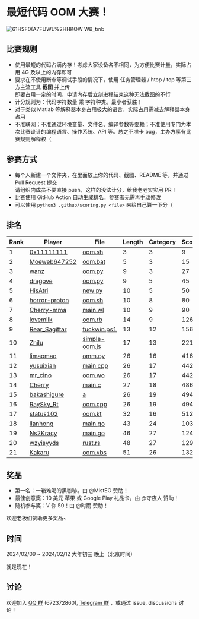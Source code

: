 # 最短代码 OOM 大赛！

![61HSF0(A7FUWL%2HHKQW WB_tmb](https://github.com/InvoluteHell/OutOfMemory/assets/18511905/23ea5fb8-291a-4496-be78-c6f52508bc97)


## 比赛规则

- 使用最短的代码占满内存！考虑大家设备各不相同，为方便比赛计量，实际占用 4G 及以上的内存即可
- 要求在不使用断点等调试手段的情况下，使用 任务管理器 / htop / top 等第三方主流工具 **截图** 并上传  
  即要占用一定的时间，申请内存后立刻进程结束这种无法截图的不行
- 计分规则为：代码字符数量 乘 字符种类。最小者获胜！
- 对于类似 Matlab 等解释器本身占用极大的语言，实际占用需减去解释器本身占用
- 不准联网；不准通过环境变量、文件名、编译参数等耍赖；不准使用专门为本次比赛设计的编程语言、操作系统、API 等。总之不准卡 bug，主办方享有比赛规则解释权（
 
## 参赛方式

- 每个人新建一个文件夹，在里面放上你的代码、截图、README 等，并通过 Pull Request 提交  
  请组织内成员不要直接 push，这样的没法计分，给我老老实实用 PR！
- 比赛使用 GitHub Action 自动生成排名，参赛者无需再手动修改
- 可以使用 `python3 .github/scoring.py <file>` 来给自己算一下分（

## 排名

<!-- begin of RANKING -->
| Rank | Player | File | Length | Category | Score |
| ---- | ------ | ---- | ------ | -------- | ----- |
| 1 | [0x11111111](0x11111111) | [oom.sh](0x11111111/oom.sh) | 3 | 3 | 9 |
| 2 | [Moeweb647252](Moeweb647252) | [oom.bat](Moeweb647252/oom.bat) | 5 | 3 | 15 |
| 3 | [wanz](wanz) | [oom.py](wanz/oom.py) | 9 | 3 | 27 |
| 4 | [dragove](dragove) | [oom.py](dragove/oom.py) | 9 | 5 | 45 |
| 5 | [HisAtri](HisAtri) | [new.py](HisAtri/new.py) | 10 | 5 | 50 |
| 6 | [horror-proton](horror-proton) | [oom.sh](horror-proton/oom.sh) | 10 | 8 | 80 |
| 7 | [Cherry-mma](Cherry-mma) | [main.wl](Cherry-mma/main.wl) | 10 | 9 | 90 |
| 8 | [lovemilk](lovemilk) | [oom.rb](lovemilk/oom.rb) | 14 | 9 | 126 |
| 9 | [Rear_Sagittar](Rear_Sagittar) | [fuckwin.ps1](Rear_Sagittar/fuckwin.ps1) | 13 | 12 | 156 |
| 10 | [Zhilu](Zhilu) | [simple-oom.js](Zhilu/simple-oom.js) | 17 | 13 | 221 |
| 11 | [limaomao](limaomao) | [omm.py](limaomao/omm.py) | 26 | 16 | 416 |
| 12 | [yusuixian](yusuixian) | [main.cpp](yusuixian/main.cpp) | 26 | 17 | 442 |
| 13 | [mr_cino](mr_cino) | [oom.wo](mr_cino/oom.wo) | 26 | 17 | 442 |
| 14 | [Cherry](Cherry) | [main.c](Cherry/main.c) | 27 | 18 | 486 |
| 15 | [bakashigure](bakashigure) | [a](bakashigure/a) | 26 | 19 | 494 |
| 16 | [RaySky_Rt](RaySky_Rt) | [oom.cpp](RaySky_Rt/oom.cpp) | 26 | 19 | 494 |
| 17 | [status102](status102) | [oom.kt](status102/oom.kt) | 32 | 16 | 512 |
| 18 | [lianhong](lianhong) | [main.go](lianhong/main.go) | 43 | 24 | 1032 |
| 19 | [Ns2Kracy](Ns2Kracy) | [main.go](Ns2Kracy/main.go) | 46 | 27 | 1242 |
| 20 | [wzyisyyds](wzyisyyds) | [rust.rs](wzyisyyds/rust.rs) | 48 | 27 | 1296 |
| 21 | [Kakaru](Kakaru) | [oom.vbs](Kakaru/oom.vbs) | 51 | 26 | 1326 |
<!-- end of RANKING -->

## 奖品

- 第一名：一箱难喝的黑咖啡。由 @MistEO 赞助！
- 最佳创意奖：10 美元 苹果 或 Google Play 礼品卡。由 @守夜人 赞助！
- 随机参与奖：V 你 50！由 @时雨 赞助！

欢迎老板们赞助更多奖品~

## 时间

2024/02/09 ~ 2024/02/12 大年初三 晚上（北京时间）

就是现在！

## 讨论

欢迎加入 [QQ 群](https://jq.qq.com/?_wv=1027&k=8aBWumWU) (672372860), [Telegram 群](https://t.me/+NjDljiDRrpI4NTU1) ，或通过 issue, discussions 讨论！
